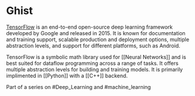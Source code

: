 # Ghist
[TensorFlow](https://www.simplilearn.com/optimizing-deep-learning-with-tensorflow-article "TensorFlow") is an end-to-end open-source deep learning framework developed by Google and released in 2015. It is known for documentation and training support, scalable production and deployment options, multiple abstraction levels, and support for different platforms, such as Android.

TensorFlow is a symbolic math library used for [[Neural Networks]] and is best suited for dataflow programming across a range of tasks. It offers multiple abstraction levels for building and training models. It is primarily implimented in [[Python]] with a [[C++]] backend.

Part of a series on #Deep_Learning and #machine_learning 